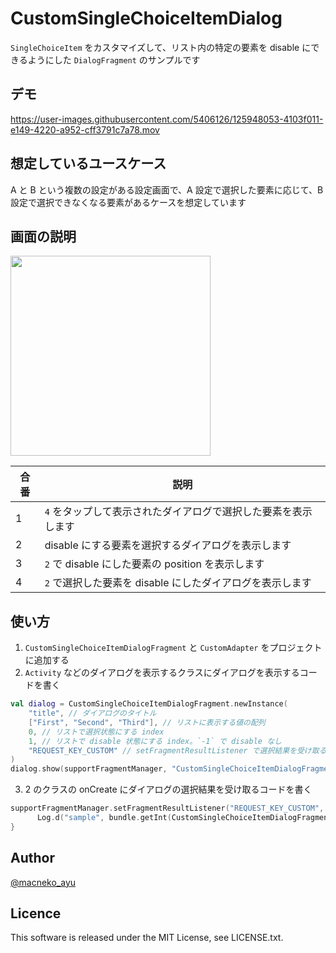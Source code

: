 # CustomSingleChoiceItemDialog
`SingleChoiceItem` をカスタマイズして、リスト内の特定の要素を disable にできるようにした `DialogFragment` のサンプルです 

## デモ

https://user-images.githubusercontent.com/5406126/125948053-4103f011-e149-4220-a952-cff3791c7a78.mov

## 想定しているユースケース
A と B という複数の設定がある設定画面で、A 設定で選択した要素に応じて、B 設定で選択できなくなる要素があるケースを想定しています
## 画面の説明
<img src="https://user-images.githubusercontent.com/5406126/126057333-844097ae-8c92-41fc-a3e7-3a120882efd2.png" width="320" />

合番 | 説明
--- | ---  
1 | `4` をタップして表示されたダイアログで選択した要素を表示します  
2 | disable にする要素を選択するダイアログを表示します  
3 | `2` で disable にした要素の position を表示します  
4 | `2` で選択した要素を disable にしたダイアログを表示します   

## 使い方
1. `CustomSingleChoiceItemDialogFragment` と `CustomAdapter` をプロジェクトに追加する
2. `Activity` などのダイアログを表示するクラスにダイアログを表示するコードを書く
```kotlin
val dialog = CustomSingleChoiceItemDialogFragment.newInstance(
    "title", // ダイアログのタイトル
    ["First", "Second", "Third"], // リストに表示する値の配列
    0, // リストで選択状態にする index
    1, // リストで disable 状態にする index。`-1` で disable なし
    "REQUEST_KEY_CUSTOM" // setFragmentResultListener で選択結果を受け取るときの Key
)
dialog.show(supportFragmentManager, "CustomSingleChoiceItemDialogFragment")
```
3. 2 のクラスの onCreate にダイアログの選択結果を受け取るコードを書く
```kotlin
supportFragmentManager.setFragmentResultListener("REQUEST_KEY_CUSTOM", this) { _, bundle ->
      Log.d("sample", bundle.getInt(CustomSingleChoiceItemDialogFragment.RESULT_KEY, -1)) // bundle に選択した index が入っているので、取り出してログに出力する
}
```

## Author

[@macneko_ayu](https://twitter.com/macneko_ayu)

## Licence

This software is released under the MIT License, see LICENSE.txt.
